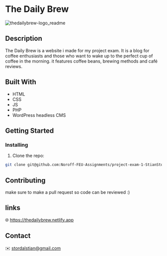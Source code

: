 # The Daily Brew

![thedailybrew-logo_readme](https://user-images.githubusercontent.com/95475303/194055263-8c9b0726-8683-485b-9b61-7976760dd09b.svg)

## Description
The Daily Brew is a website i made for my project exam. It is a blog for coffee enthusiasts and those who want to wake up to the perfect cup of coffee in the morning. it features coffee beans, brewing methods and café reviews.

## Built With

- HTML
- CSS 
- JS
- PHP
- WordPress headless CMS

## Getting Started

### Installing
1. Clone the repo:

```bash
git clone git@github.com:Noroff-FEU-Assignments/project-exam-1-StianSto.git
```

<!--### Running
To run the app, run the following commands:

```bash
npm run start
```-->

## Contributing

make sure to make a pull request so code can be reviewed :)

## links
:globe_with_meridians: https://thedailybrew.netlify.app

## Contact

:envelope: stordalstian@gmail.com
